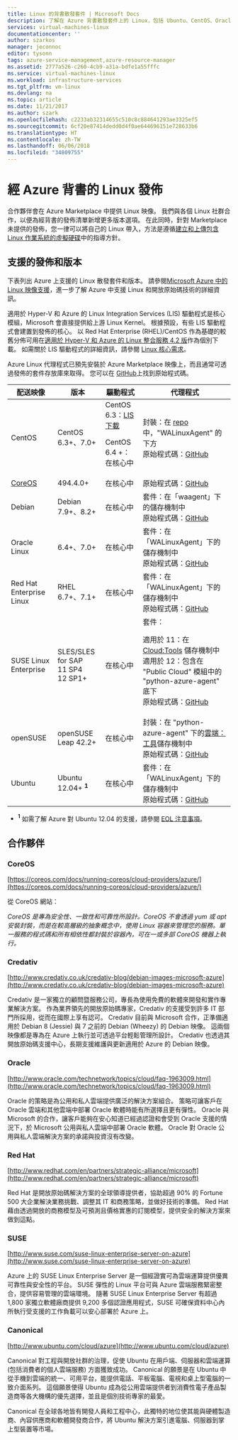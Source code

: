```yaml
---
title: Linux 的背書散發套件 | Microsoft Docs
description: 了解在 Azure 背書散發套件上的 Linux，包括 Ubuntu、CentOS、Oracle 和 SUSE 的準則。
services: virtual-machines-linux
documentationcenter: ''
author: szarkos
manager: jeconnoc
editor: tysonn
tags: azure-service-management,azure-resource-manager
ms.assetid: 2777a526-c260-4cb9-a31a-bdfe1a55fffc
ms.service: virtual-machines-linux
ms.workload: infrastructure-services
ms.tgt_pltfrm: vm-linux
ms.devlang: na
ms.topic: article
ms.date: 11/21/2017
ms.author: szark
ms.openlocfilehash: c2233ab32314655c510c8c884641293ae3325ef5
ms.sourcegitcommit: 6cf20e87414dedd0d4f0ae644696151e728633b6
ms.translationtype: HT
ms.contentlocale: zh-TW
ms.lasthandoff: 06/06/2018
ms.locfileid: "34809755"
---
```

# <a name="linux-on-distributions-endorsed-by-azure"></a>經 Azure 背書的 Linux 發佈
合作夥伴會在 Azure Marketplace 中提供 Linux 映像。 我們與各個 Linux 社群合作，以便為經背書的發佈清單新增更多版本選項。 在此同時，針對 Marketplace 未提供的發佈，您一律可以將自己的 Linux 帶入，方法是遵循[建立和上傳包含 Linux 作業系統的虛擬硬碟](https://docs.microsoft.com/azure/virtual-machines/linux/create-upload-generic)中的指導方針。

## <a name="supported-distributions-and-versions"></a>支援的發佈和版本
下表列出 Azure 上支援的 Linux 散發套件和版本。 請參閱[Microsoft Azure 中的 Linux 映像支援](https://support.microsoft.com/help/2941892/support-for-linux-and-open-source-technology-in-azure)，進一步了解 Azure 中支援 Linux 和開放原始碼技術的詳細資訊。

適用於 Hyper-V 和 Azure 的 Linux Integration Services (LIS) 驅動程式是核心模組，Microsoft 會直接提供給上游 Linux Kernel。  根據預設，有些 LIS 驅動程式會建置到發佈的核心。 以 Red Hat Enterprise (RHEL)/CentOS 作為基礎的較舊分佈可用在[適用於 Hyper-V 和 Azure 的 Linux 整合服務 4.2 版](https://www.microsoft.com/en-us/download/details.aspx?id=55106)作為個別下載。 如需關於 LIS 驅動程式的詳細資訊，請參閱 [Linux 核心需求](create-upload-generic.md#linux-kernel-requirements)。

Azure Linux 代理程式已預先安裝於 Azure Marketplace 映像上，而且通常可透過發佈的套件存放庫來取得。 您可以在 [GitHub](https://github.com/azure/walinuxagent)上找到原始程式碼。

  
| 配送映像 | 版本 | 驅動程式 | 代理程式 |
| --- | --- | --- | --- |
| CentOS |CentOS 6.3+、7.0+ |CentOS 6.3：[LIS 下載](https://www.microsoft.com/en-us/download/details.aspx?id=55106)<p>CentOS 6.4 +：在核心中 |封裝：在 [repo](http://olcentgbl.trafficmanager.net/openlogic/6/openlogic/x86_64/RPMS/) 中，"WALinuxAgent" 的下方 <br/>原始程式碼：[GitHub](https://github.com/Azure/WALinuxAgent) |
| [CoreOS](https://coreos.com/docs/running-coreos/cloud-providers/azure/) |494.4.0+ |在核心中 |原始程式碼：[GitHub](https://github.com/coreos/coreos-overlay/tree/master/app-emulation/wa-linux-agent) |
| Debian |Debian 7.9+、8.2+ |在核心中 |套件：在「waagent」下的儲存機制中  <br/>原始程式碼：[GitHub](https://github.com/Azure/WALinuxAgent) |
| Oracle Linux |6.4+、7.0+ |在核心中 |套件：在「WALinuxAgent」下的儲存機制中  <br/>原始程式碼：[GitHub](http://go.microsoft.com/fwlink/p/?LinkID=250998) |
| Red Hat Enterprise Linux |RHEL 6.7+、7.1+ |在核心中 |套件：在「WALinuxAgent」下的儲存機制中  <br/>原始程式碼：[GitHub](https://github.com/Azure/WALinuxAgent) |
| SUSE Linux Enterprise |SLES/SLES for SAP<br>11 SP4<br>12 SP1+|在核心中 |套件：<p> 適用於 11：在 [Cloud:Tools](https://build.opensuse.org/project/show/Cloud:Tools) 儲存機制中<br>適用於 12：包含在 "Public Cloud" 模組中的 "python-azure-agent" 底下<br/>原始程式碼：[GitHub](http://go.microsoft.com/fwlink/p/?LinkID=250998) |
| openSUSE |openSUSE Leap 42.2+ |在核心中 |封裝：在 "python-azure-agent" 下的[雲端：工具](https://build.opensuse.org/project/show/Cloud:Tools)儲存機制中 <br/>原始程式碼：[GitHub](https://github.com/Azure/WALinuxAgent) |
| Ubuntu |Ubuntu 12.04+ **<sup>1</sup>** |在核心中 |套件：在「WALinuxAgent」下的儲存機制中  <br/>原始程式碼：[GitHub](https://github.com/Azure/WALinuxAgent) |

  - **<sup>1</sup>** 如需了解 Azure 對 Ubuntu 12.04 的支援，請參閱 [EOL 注意事項](https://azure.microsoft.com/blog/ubuntu-12-04-precise-pangolin-nearing-end-of-life/)。


## <a name="partners"></a>合作夥伴

### <a name="coreos"></a>CoreOS
[https://coreos.com/docs/running-coreos/cloud-providers/azure/](https://coreos.com/docs/running-coreos/cloud-providers/azure/)

從 CoreOS 網站：

*CoreOS 是專為安全性、一致性和可靠性所設計。CoreOS 不會透過 yum 或 apt 安裝封裝，而是在較高層級的抽象概念中，使用 Linux 容器來管理您的服務。單一服務的程式碼和所有相依性都封裝於容器內，可在一或多部 CoreOS 機器上執行。*

### <a name="credativ"></a>Credativ
[http://www.credativ.co.uk/credativ-blog/debian-images-microsoft-azure](http://www.credativ.co.uk/credativ-blog/debian-images-microsoft-azure)

Credativ 是一家獨立的顧問暨服務公司，專長為使用免費的軟體來開發和實作專業解決方案。 作為業界領先的開放原始碼專家，Credativ 的支援受到許多 IT 部門所採用，從而在國際上享有認可。 Credativ 目前與 Microsoft 合作，正準備適用於 Debian 8 (Jessie) 與 7 之前的 Debian (Wheezy) 的 Debian 映像。 這兩個映像都是專為在 Azure 上執行並可透過平台輕鬆管理所設計。 Credativ 也透過其開放原始碼支援中心，長期支援維護與更新適用於 Azure 的 Debian 映像。

### <a name="oracle"></a>Oracle
[http://www.oracle.com/technetwork/topics/cloud/faq-1963009.html](http://www.oracle.com/technetwork/topics/cloud/faq-1963009.html)

Oracle 的策略是為公用和私人雲端提供廣泛的解決方案組合。 策略可讓客戶在 Oracle 雲端和其他雲端中部署 Oracle 軟體時能有所選擇且更有彈性。 Oracle 與 Microsoft 的合作，讓客戶能夠在安心知道已經過認證和會受到 Oracle 支援的情況下，於 Microsoft 公用與私人雲端中部署 Oracle 軟體。  Oracle 對 Oracle 公用與私人雲端解決方案的承諾與投資沒有改變。

### <a name="red-hat"></a>Red Hat
[http://www.redhat.com/en/partners/strategic-alliance/microsoft](http://www.redhat.com/en/partners/strategic-alliance/microsoft)

Red Hat 是開放原始碼解決方案的全球領導提供者，協助超過 90% 的 Fortune 500 大企業解決業務挑戰、調整其 IT 和商務策略，並做好技術的準備。 Red Hat 藉由透過開放的商務模型及可預測且價格實惠的訂閱模型，提供安全的解決方案來做到這點。

### <a name="suse"></a>SUSE
[http://www.suse.com/suse-linux-enterprise-server-on-azure](http://www.suse.com/suse-linux-enterprise-server-on-azure)

Azure 上的 SUSE Linux Enterprise Server 是一個經證實可為雲端運算提供優異可靠性與安全性的平台。 SUSE 彈性的 Linux 平台可與 Azure 雲端服務緊密整合，提供容易管理的雲端環境。 隨著 SUSE Linux Enterprise Server 有超過 1,800 家獨立軟體廠商提供 9,200 多個認證應用程式，SUSE 可確保資料中心內所執行受支援的工作負載可以安心部署於 Azure 上。

### <a name="canonical"></a>Canonical
[http://www.ubuntu.com/cloud/azure](http://www.ubuntu.com/cloud/azure)

Canonical 對工程與開放社群的治理，促使 Ubuntu 在用戶端、伺服器和雲端運算 (包括消費者的個人雲端服務) 方面獲致成功。 Canonical 的願景是在 Ubuntu 中從手機到雲端的統一、可用平台，能提供電話、平板電腦、電視和桌上型電腦的一致介面系列。 這個願景使得 Ubuntu 成為從公用雲端提供者到消費性電子產品製造商等各大機構的優先選擇，並且是個別技術專家的最愛。

Canonical 在全球各地皆有開發人員和工程中心，此獨特的地位使其能與硬體製造商、內容供應商和軟體開發商合作，將 Ubuntu 解決方案引進電腦、伺服器到掌上型裝置等市場。
